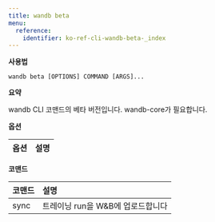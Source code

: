 ```yaml
---
title: wandb beta
menu:
  reference:
    identifier: ko-ref-cli-wandb-beta-_index
---
```


**사용법**

`wandb beta [OPTIONS] COMMAND [ARGS]...`

**요약**

wandb CLI 코맨드의 베타 버전입니다. wandb-core가 필요합니다.

**옵션**

| **옵션** | **설명** |
| :--- | :--- |

**코맨드**

| **코맨드** | **설명** |
| :--- | :--- |
| sync | 트레이닝 run을 W&B에 업로드합니다 |
